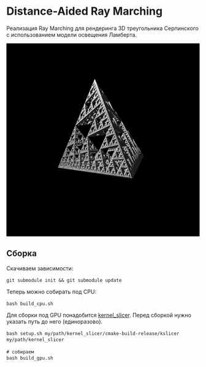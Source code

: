 # Distance-Aided Ray Marching

Реализация Ray Marching для рендеринга 3D треугольника Серпинского с использованием модели освещения Ламберта.

![image info](./out_gpu.bmp)

## Сборка

Скачиваем зависимости:
```
git submodule init && git submodule update
```

Теперь можно собирать под CPU:
```
bash build_cpu.sh
```

Для сборки под GPU понадобится [kernel_slicer](https://github.com/Ray-Tracing-Systems/kernel_slicer). Перед сборкой нужно указать путь до него (единоразово).
```
bash setup.sh my/path/kernel_slicer/cmake-build-release/kslicer my/path/kernel_slicer

# собираем
bash build_gpu.sh
```
